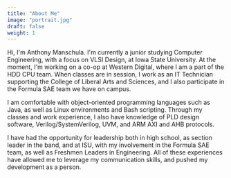 ```yaml
---
title: "About Me"
image: "portrait.jpg"
draft: false
weight: 1
---
```


Hi, I'm Anthony Manschula. I'm currently a junior studying Computer Engineering, with a focus on VLSI Design, at Iowa State University. At the moment, I'm working on a co-op at Western Digital, where I am a part of the HDD CPU team. When classes are in session, I work as an IT Technician supporting the College of Liberal Arts and Sciences, and I also participate in the Formula SAE team we have on campus.

I am comfortable with object-oriented programming languages such as Java, as well as Linux environments and Bash scripting. Through my classes and work experience, I also have knowledge of PLD design software, Verilog/SystemVerilog, UVM, and ARM AXI and AHB protocols.

I have had the opportunity for leadership both in high school, as section leader in the band, and at ISU, with my involvement in the Formula SAE team, as well as Freshmen Leaders in Engineering. All of these experiences have allowed me to leverage my communication skills, and pushed my development as a person.
